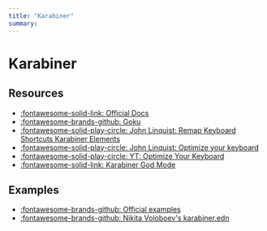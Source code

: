 ```yaml
---
title: "Karabiner"
summary:
---
```


Karabiner
===

Resources
---

- [:fontawesome-solid-link: Official Docs](https://karabiner-elements.pqrs.org/docs/)
- [:fontawesome-brands-github: Goku](https://github.com/yqrashawn/GokuRakuJoudo)
- [:fontawesome-solid-play-circle: John Linquist: Remap Keyboard Shortcuts
  Karabiner Elements](https://www.youtube.com/watch?v=vysHEYTp0H4)
- [:fontawesome-solid-play-circle: John Linquist: Optimize your
    keyboard](https://www.pscp.tv/johnlindquist/1vOxworogovxB)
- [:fontawesome-solid-play-circle: YT: Optimize Your
    Keyboard](https://www.youtube.com/watch?v=emNG5DuEzaY)
- [:fontawesome-solid-link: Karabiner God
    Mode](https://medium.com/@nikitavoloboev/karabiner-god-mode-7407a5ddc8f6)


Examples
---

- [:fontawesome-brands-github: Official
    examples](https://github.com/yqrashawn/GokuRakuJoudo/blob/master/examples.org)
- [:fontawesome-brands-github: Nikita Voloboev's
    karabiner.edn](https://github.com/nikitavoloboev/dotfiles/blob/master/karabiner/karabiner.edn)
